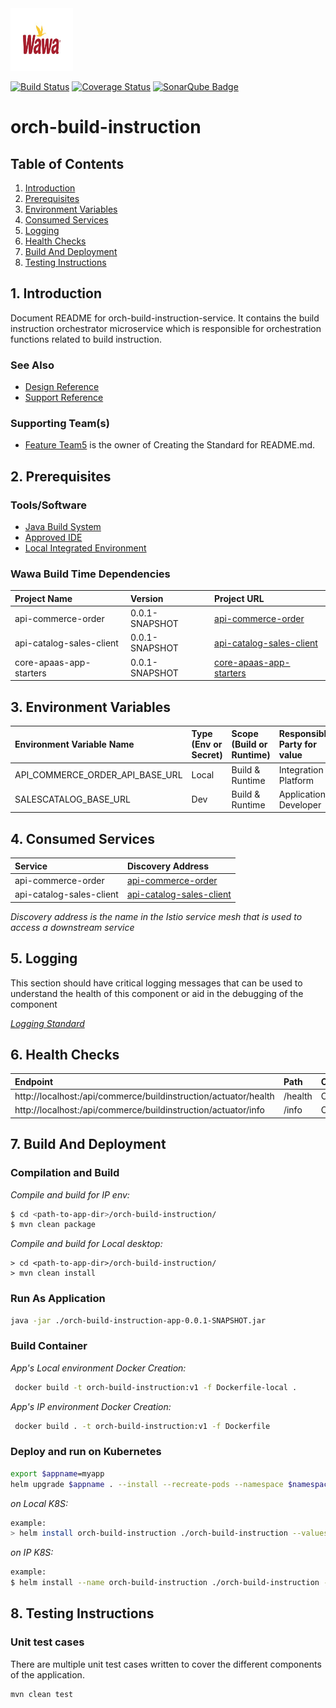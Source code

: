 <img src="docs/images/wawa.jpg" width="100" height="100"/>

[![Build Status](https://travis-ci.org/openmrs/openmrs-core.svg?branch=master)](https://google.com/) [![Coverage Status](https://coveralls.io/repos/github/openmrs/openmrs-core/badge.svg?branch=master)](https://google.com/) [![SonarQube Badge](https://api.codacy.com/project/badge/Grade/a51303ee46c34775a7c31c8d6016da6b)](https://codefresh.io/steps/)

# orch-build-instruction

## Table of Contents

1. [Introduction](#1-Introduction)
2. [Prerequisites](#2-Prerequisites)
3. [Environment Variables](#3-Environment-Variables)
4. [Consumed Services](#4-consumed-services)
5. [Logging](#5-logging)
6. [Health Checks](#6-Health-Checks)
7. [Build And Deployment](#7-Build-And-Deployment)
8. [Testing Instructions](#8-Testing-Instructions)

## 1. Introduction

Document README for orch-build-instruction-service.
It contains the build instruction orchestrator microservice which is responsible for orchestration functions related to build instruction.


### See Also
* [Design Reference](docs/DESIGN.md)
* [Support Reference](docs/SUPPORT.md)

### Supporting Team(s)
* <ins>Feature Team5</ins> is the owner of Creating the Standard for README.md.

## 2. Prerequisites
### Tools/Software

* [Java Build System](https://wawaappdev.atlassian.net/wiki/spaces/KM/pages/328830959/Java)
* [Approved IDE](https://wawaappdev.atlassian.net/wiki/spaces/KM/pages/329352164/IDE)
* [Local Integrated Environment](https://wawaappdev.atlassian.net/wiki/spaces/KM/pages/447155015/Local+Docker+Desktop+Kubernetes+Istio+Kafka+Mongo+Development)
    
### Wawa Build Time Dependencies

| Project Name         | Version       |  Project URL  |   
|:---------------------|:--------------|:--------------------------------------------------------|      
| api-commerce-order          |  0.0.1-SNAPSHOT      | [ api-commerce-order  ](https://github.com/wawa/api-commerce-order) |
| api-catalog-sales-client       |  0.0.1-SNAPSHOT    | [api-catalog-sales-client](https://github.com/wawa/api-catalog-sales) |
| core-apaas-app-starters       |  0.0.1-SNAPSHOT     | [core-apaas-app-starters](https://github.com/wawa/core-apaas-app-starters/tree/master/starters) |



## 3. Environment Variables

|Environment Variable Name | Type (Env or Secret)  |  Scope (Build or Runtime)    | Responsible Party for value  | Purpose | Comment(s)  |   
|:-------------------------|:----------------------|:-----------------------------|:-----------------------------|:--------|:------------|      
|  API_COMMERCE_ORDER_API_BASE_URL    |    Local        |    Build & Runtime       |  Integration Platform    |           |  Scope of this variable changes at run time|
|SALESCATALOG_BASE_URL| Dev| Build & Runtime | Application Developer|   | sales catalog base url     "http://api-catalog-sales.commerce.svc.cluster.local:port/api" | 

## 4. Consumed Services
| Service             | Discovery Address       |   
|:--------------------|:------------------------|   
|  api-commerce-order           |  [api-commerce-order](https://github.com/wawa/api-commerce-order) |
|  api-catalog-sales-client       | [api-catalog-sales-client](https://github.com/wawa/api-catalog-sales) |

*Discovery address is the name in the Istio service mesh that is used to access a downstream service*


## 5. Logging

 This section should have critical logging messages that can be used to understand the health of this component or aid in the debugging of the component

*[Logging Standard](https://wawaappdev.atlassian.net/wiki/spaces/ENTERPRISE/pages/337412190/ST9.1-+Logging+Standard)*


## 6. Health Checks
| Endpoint             | Path               |   Content     |
|:--------------------|:--------------------|---------------|   
|  http://localhost:<port>/api/commerce/buildinstruction/actuator/health      |  /health         |   OK          |
|  http://localhost:<port>/api/commerce/buildinstruction/actuator/info   |  /info          |   OK          |




## 7. Build And Deployment
### Compilation and Build

*Compile and build for IP env:*
```bash
$ cd <path-to-app-dir>/orch-build-instruction/
$ mvn clean package
```


*Compile and build for Local desktop:*
```
> cd <path-to-app-dir>/orch-build-instruction/
> mvn clean install
```

### Run As Application
```bash
java -jar ./orch-build-instruction-app-0.0.1-SNAPSHOT.jar
```

### Build Container

*App's Local environment Docker Creation:*

```bash
 docker build -t orch-build-instruction:v1 -f Dockerfile-local .
```

*App's IP environment Docker Creation:*

```bash
 docker build . -t orch-build-instruction:v1 -f Dockerfile
```

### Deploy and run on Kubernetes

```bash
export $appname=myapp
helm upgrade $appname . --install --recreate-pods --namespace $namespace --version $appversion --values $values
```

*on Local K8S:*
```bash
example:
> helm install orch-build-instruction ./orch-build-instruction --values ./orch-build-instruction/values-local.yaml  --namespace commerce
```

*on IP K8S:*
```bash
example:
$ helm install --name orch-build-instruction ./orch-build-instruction --values ./orch-build-instruction/values-ip-app-dev-01-us-east-1.yaml --namespace commerce
```

## 8. Testing Instructions 

### Unit test cases
There are multiple unit test cases written to cover the different components of the application.

```
mvn clean test
```

